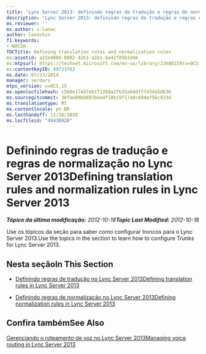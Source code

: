 ```yaml
---
title: 'Lync Server 2013: definindo regras de tradução e regras de normalização'
description: 'Lync Server 2013: definindo regras de tradução e regras de normalização.'
ms.reviewer: ''
ms.author: v-lanac
author: lanachin
f1.keywords:
- NOCSH
TOCTitle: Defining translation rules and normalization rules
ms:assetid: a22e4804-8802-42b1-a1b1-be42f85b3d46
ms:mtpsurl: https://technet.microsoft.com/en-us/library/JJ688159(v=OCS.15)
ms:contentKeyID: 49733763
ms.date: 07/23/2014
manager: serdars
mtps_version: v=OCS.15
ms.openlocfilehash: c5b0e174d7eb1f22b8a2fb35a6ddfffd3da5d636
ms.sourcegitcommit: 36fee89bb887bea4f18b19f17a8c69daf5bc423d
ms.translationtype: MT
ms.contentlocale: pt-BR
ms.lasthandoff: 11/26/2020
ms.locfileid: "49430928"
---
```

# <a name="defining-translation-rules-and-normalization-rules-in-lync-server-2013"></a><span data-ttu-id="abd77-103">Definindo regras de tradução e regras de normalização no Lync Server 2013</span><span class="sxs-lookup"><span data-stu-id="abd77-103">Defining translation rules and normalization rules in Lync Server 2013</span></span>

<div data-xmlns="http://www.w3.org/1999/xhtml">

<div class="topic" data-xmlns="http://www.w3.org/1999/xhtml" data-msxsl="urn:schemas-microsoft-com:xslt" data-cs="https://msdn.microsoft.com/">

<div data-asp="https://msdn2.microsoft.com/asp">



</div>

<div id="mainSection">

<div id="mainBody"><span data-ttu-id="abd77-104">

<span> </span></span><span class="sxs-lookup"><span data-stu-id="abd77-104">

<span> </span></span></span>

<span data-ttu-id="abd77-105">_**Tópico da última modificação:** 2012-10-18_</span><span class="sxs-lookup"><span data-stu-id="abd77-105">_**Topic Last Modified:** 2012-10-18_</span></span>

<span data-ttu-id="abd77-106">Use os tópicos da seção para saber como configurar troncos para o Lync Server 2013.</span><span class="sxs-lookup"><span data-stu-id="abd77-106">Use the topics in the section to learn how to configure Trunks for Lync Server 2013.</span></span>

<div>

## <a name="in-this-section"></a><span data-ttu-id="abd77-107">Nesta seção</span><span class="sxs-lookup"><span data-stu-id="abd77-107">In This Section</span></span>

  - [<span data-ttu-id="abd77-108">Definindo regras de tradução no Lync Server 2013</span><span class="sxs-lookup"><span data-stu-id="abd77-108">Defining translation rules in Lync Server 2013</span></span>](lync-server-2013-defining-translation-rules.md)

  - [<span data-ttu-id="abd77-109">Definindo regras de normalização no Lync Server 2013</span><span class="sxs-lookup"><span data-stu-id="abd77-109">Defining normalization rules in Lync Server 2013</span></span>](lync-server-2013-defining-normalization-rules.md)

</div>

<div>

## <a name="see-also"></a><span data-ttu-id="abd77-110">Confira também</span><span class="sxs-lookup"><span data-stu-id="abd77-110">See Also</span></span>


[<span data-ttu-id="abd77-111">Gerenciando o roteamento de voz no Lync Server 2013</span><span class="sxs-lookup"><span data-stu-id="abd77-111">Managing voice routing in Lync Server 2013</span></span>](lync-server-2013-managing-voice-routing.md)  
  

<span data-ttu-id="abd77-112"></div>

</div>

<span> </span>

</div>

</div>

</span><span class="sxs-lookup"><span data-stu-id="abd77-112"></div>

</div>

<span> </span>

</div>

</div>

</span></span></div>


